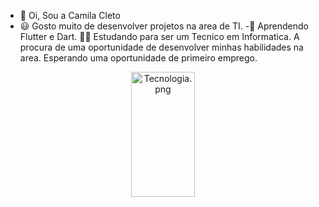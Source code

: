- 👋 Oi, Sou a Camila Cleto
- 😃 Gosto muito de desenvolver projetos na area de TI.
-🌱 Aprendendo Flutter e Dart.
🧑‍🎓 Estudando para ser um Tecnico em Informatica.
A procura de uma oportunidade de desenvolver minhas habilidades na area.
Esperando uma oportunidade de primeiro emprego.

<div align="center">
  <a href="https://github.com/camilacleto">
     <img
          src="https://w7.pngwing.com/pngs/920/947/png-transparent-touchscreen-information-technology-big-data-others-text-information-technology-data.png" alt="Tecnologia.png" width="45%" height="200 class=" d-inline-block="" align-text-top"="">
         </div>
